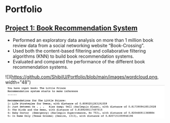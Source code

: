 # Portfolio


## [Project 1: Book Recommendation System](https://github.com/ShibiIU/Book-Recommendation-System)
- Performed an exploratory data analysis on more than 1 million book review data from a social networking website “Book-Crossing”.
- Used both the content-based filtering and collaborative filtering algorithms (KNN) to build book recommendation systems.
- Evaluated and compared the performance of the different book recommendation systems.

![](https://github.com/ShibiIU/Portfolio/blob/main/images/wordcloud.png, width="48")
![](https://github.com/ShibiIU/Portfolio/blob/main/images/BookRecom.png)
